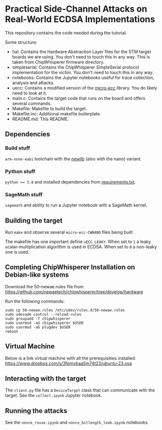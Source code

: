 # Practical Side-Channel Attacks on Real-World ECDSA Implementations

This repository contains the code needed during the tutorial.

Some structure:
 - hal: Contains the Hardware Abstraction Layer files for the STM target boards we are using.
        You don't need to touch this in any way. This is taken from ChipWhisperer firmware directory.
 - simpleserial: Contains the ChipWhisperer SimpleSerial protocol implementation for the victim. 
                 You don't need to touch this in any way.
 - notebooks: Contains the Jupyter notebooks useful for trace collection, analysis and attacks.
 - uecc: Contains a modified version of the [micro-ecc](https://github.com/kmackay/micro-ecc) library.
         You do likely need to look at it.
 - main.c: Contains the target code that runs on the board and offers several commands.
 - Makefile: Makefile to build the target.
 - Makefile.inc: Additional makefile boilerplate.
 - README.md: This README.

## Dependencies

### Build stuff

`arm-none-eabi` toolchain with the [newlib](https://sourceware.org/newlib/) (also with the nano) variant.

### Python stuff

`python >= 3.8` and installed dependencies from [requirements.txt](/requirements.txt).

### SageMath stuff

`sagemath` and ability to run a Jupyter notebook with a SageMath kernel.

## Building the target

Run `make` and observe several `micro-ecc-CWNANO` files being built.

The makefile has one important define `uECC_LEAKY`. When set to `1` a leaky
scalar-multiplication algorithm is used in ECDSA. When set to `0` a non-leaky one
is used.

## Completing ChipWhisperer Installation on Debian-like systems
Download the 50-newae.rules file from https://github.com/newaetech/chipwhisperer/tree/develop/hardware

Run the following commands: 

    sudo cp 50-newae.rules /etc/udev/rules.d/50-newae.rules
    sudo udevadm control --reload-rules
    sudo groupadd -f chipwhisperer
    sudo usermod -aG chipwhisperer $USER
    sudo usermod -aG plugdev $USER
    reboot

## Virtual Machine

Below is a link virtual machine with all the prerequisities installed: 
https://www.dropbox.com/s/3fpmvbaa5m74t23/ubuntu-23.ova

## Interacting with the target

The `client.py` file has a `DeviceTarget` class that can communicate with the target.
See the `collect.ipynb` Jupyter notebook.

## Running the attacks

See the `nonce_reuse.ipynb` and `nonce_bitlength_leak.ipynb` notebooks.